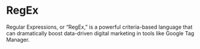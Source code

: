 # RegEx
Regular Expressions, or “RegEx,” is a powerful criteria-based language that can dramatically boost data-driven digital marketing in tools like Google Tag Manager.
